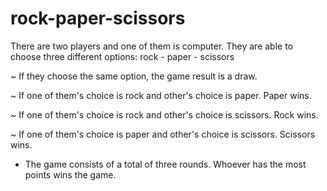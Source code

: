 # rock-paper-scissors

There are two players and one of them is computer. They are able to choose three different options: rock - paper - scissors

~ If they choose the same option,  the game result is a draw.

~ If one of them's choice is rock and other's choice is paper. Paper wins.

~ If one of them's choice is rock and other's choice is scissors. Rock wins.

~ If one of them's choice is paper and other's choice is scissors. Scissors wins.

* The game consists of a total of three rounds. Whoever has the most points wins the game.



